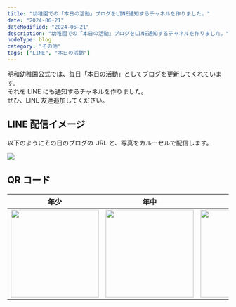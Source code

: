 ```yaml
---
title: "幼稚園での「本日の活動」ブログをLINE通知するチャネルを作りました。"
date: "2024-06-21"
dateModified: "2024-06-21"
description: "幼稚園での「本日の活動」ブログをLINE通知するチャネルを作りました。"
nodeType: blog
category: "その他"
tags: ["LINE", "本日の活動"]
---
```


明和幼稚園公式では、毎日「<a href="https://www.meiwa.ed.jp/life.html" target="_blank">本日の活動</a>」としてブログを更新してくれています。  
それを LINE にも通知するチャネルを作りました。  
ぜひ、LINE 友達追加してください。

## LINE 配信イメージ

以下のようにその日のブログの URL と、写真をカルーセルで配信します。

![](/gif/lineImage.gif)

## QR コード

|                   年少                   |                   年中                    |                   年長                   |
| :--------------------------------------: | :---------------------------------------: | :--------------------------------------: |
| <img src="/qr/firstYear.webp" width=200> | <img src="/qr/secondYear.webp" width=200> | <img src="/qr/thirdYear.webp" width=200> |

